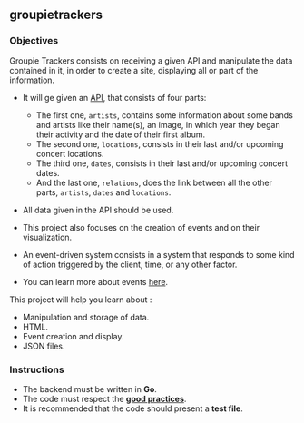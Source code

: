 ## groupietrackers

### Objectives

Groupie Trackers consists on receiving a given API and manipulate the data contained in it, in order to create a site, displaying all or part of the information.

- It will ge given an [API](link_to_api), that consists of four parts:
  - The first one, `artists`, contains some information about some bands and artists like their name(s), an image, in which year they began their activity and the date of their first album.
  - The second one, `locations`, consists in their last and/or upcoming concert locations.
  - The third one, `dates`, consists in their last and/or upcoming concert dates.
  - And the last one, `relations`, does the link between all the other parts, `artists`, `dates` and `locations`.
- All data given in the API should be used.

- This project also focuses on the creation of events and on their visualization.
- An event-driven system consists in a system that responds to some kind of action triggered by the client, time, or any other factor.
- You can learn more about events [here](https://medium.com/omarelgabrys-blog/event-driven-systems-cdbe5a4b3d04).

This project will help you learn about :

- Manipulation and storage of data.
- HTML.
- Event creation and display.
- JSON files.

### Instructions

- The backend must be written in **Go**.
- The code must respect the [**good practices**](https://github.com/01-edu/public/blob/master/subjects/good-practices.en.md).
- It is recommended that the code should present a **test file**.
